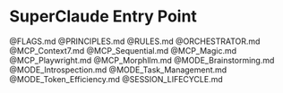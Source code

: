 # SuperClaude Entry Point

@FLAGS.md
@PRINCIPLES.md
@RULES.md
@ORCHESTRATOR.md
@MCP_Context7.md
@MCP_Sequential.md
@MCP_Magic.md
@MCP_Playwright.md
@MCP_Morphllm.md
@MODE_Brainstorming.md
@MODE_Introspection.md
@MODE_Task_Management.md
@MODE_Token_Efficiency.md
@SESSION_LIFECYCLE.md